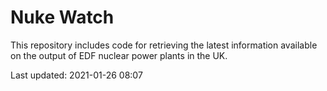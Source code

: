 # Nuke Watch

This repository includes code for retrieving the latest information available on the output of EDF nuclear power plants in the UK.

Last updated: 2021-01-26 08:07